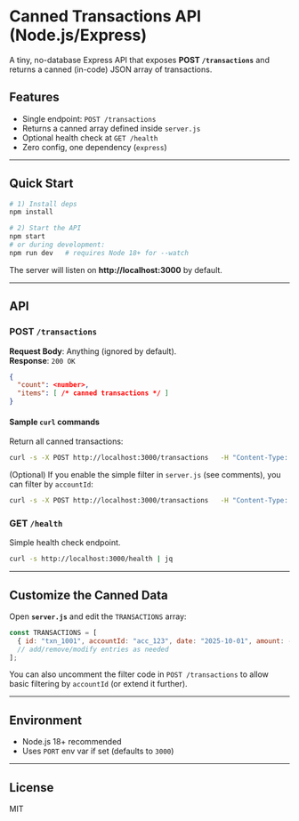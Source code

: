 # Canned Transactions API (Node.js/Express)

A tiny, no-database Express API that exposes **POST `/transactions`** and returns a canned (in-code) JSON array of transactions.

## Features
- Single endpoint: `POST /transactions`
- Returns a canned array defined inside `server.js`
- Optional health check at `GET /health`
- Zero config, one dependency (`express`)

---

## Quick Start

```bash
# 1) Install deps
npm install

# 2) Start the API
npm start
# or during development:
npm run dev   # requires Node 18+ for --watch
```

The server will listen on **http://localhost:3000** by default.

---

## API

### POST `/transactions`

**Request Body**: Anything (ignored by default).  
**Response**: `200 OK`
```json
{
  "count": <number>,
  "items": [ /* canned transactions */ ]
}
```

#### Sample `curl` commands

Return all canned transactions:
```bash
curl -s -X POST http://localhost:3000/transactions   -H "Content-Type: application/json"   -d '{}' | jq
```

(Optional) If you enable the simple filter in `server.js` (see comments), you can filter by `accountId`:
```bash
curl -s -X POST http://localhost:3000/transactions   -H "Content-Type: application/json"   -d '{"accountId":"acc_123"}' | jq
```

### GET `/health`
Simple health check endpoint.
```bash
curl -s http://localhost:3000/health | jq
```

---

## Customize the Canned Data

Open **`server.js`** and edit the `TRANSACTIONS` array:
```js
const TRANSACTIONS = [
  { id: "txn_1001", accountId: "acc_123", date: "2025-10-01", amount: -42.5, currency: "USD", description: "Coffee shop" },
  // add/remove/modify entries as needed
];
```

You can also uncomment the filter code in `POST /transactions` to allow basic filtering by `accountId` (or extend it further).

---

## Environment

- Node.js 18+ recommended
- Uses `PORT` env var if set (defaults to `3000`)

---

## License
MIT
